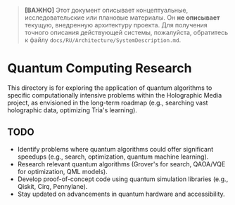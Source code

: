 > **[ВАЖНО]** Этот документ описывает концептуальные, исследовательские или плановые материалы. Он **не описывает** текущую, внедренную архитектуру проекта. Для получения точного описания действующей системы, пожалуйста, обратитесь к файлу `docs/RU/Architecture/SystemDescription.md`.

# Quantum Computing Research

This directory is for exploring the application of quantum algorithms to specific
computationally intensive problems within the Holographic Media project, as envisioned
in the long-term roadmap (e.g., searching vast holographic data, optimizing Tria's learning).

## TODO
- Identify problems where quantum algorithms could offer significant speedups (e.g., search, optimization, quantum machine learning).
- Research relevant quantum algorithms (Grover's for search, QAOA/VQE for optimization, QML models).
- Develop proof-of-concept code using quantum simulation libraries (e.g., Qiskit, Cirq, Pennylane).
- Stay updated on advancements in quantum hardware and accessibility.
